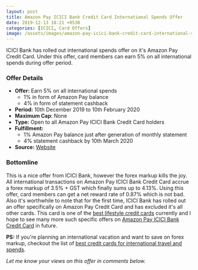 ```yaml
---
layout: post
title: Amazon Pay ICICI Bank Credit Card International Spends Offer
date: 2019-12-13 18:21 +0530
categories: [ICICI, Card Offers]
image: /assets/images/amazon-pay-icici-bank-credit-card-international-spends-offer.jpg
---
```


ICICI Bank has rolled out international spends offer on it's Amazon Pay Credit Card. Under this offer, card members can earn 5% on all international spends during offer period.

### Offer Details

- **Offer:** Earn 5% on all international spends
  - 1% in form of Amazon Pay balance
  - 4% in form of statement cashback
- **Period:** 10th December 2019 to 10th February 2020
- **Maximum Cap**: None
- **Type:** Open to all Amazon Pay ICICI Bank Credit Card holders
- **Fulfillment:**
  - 1% Amazon Pay balance just after generation of monthly statement
  - 4% statement cashback by 10th March 2020
- **Source:** [Website](https://www.icicibank.com/offers/international-spends-amazon-pay-cc.page)

### Bottomline

This is a nice offer from ICICI Bank, however the forex markup kills the joy. All international transactions on Amazon Pay ICICI Bank Credit Card accrue a forex markup of 3.5% + GST which finally sums up to 4.13%. Using this offer, card members can get a net reward rate of 0.87% which is not bad. Also it's worthwhile to note that for the first time, ICICI Bank has rolled out an offer specifically on Amazon Pay Credit Card and has excluded it's all other cards. This card is one of the [best lifestyle credit cards](/best-credit-cards-of-2019-in-india/) currently and I hope to see many more such specific offers on [Amazon Pay ICICI Bank Credit Card](/amazon-pay-icici-bank-credit-card-review/) in future.

**PS:** If you're planning an international vacation and want to save on forex markup, checkout the list of [best credit cards for international travel and spends](/best-credit-cards-in-india-with-low-forex-currency-markup-for-international-travel-spends/).

_Let me know your views on this offer in comments below._
